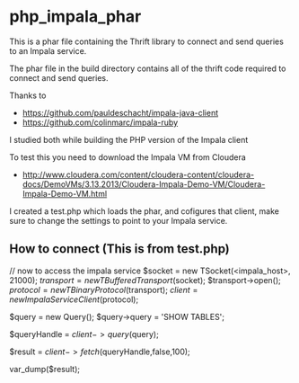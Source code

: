php_impala_phar
===============
This is a phar file containing the Thrift library to connect and send queries to an Impala service.

The phar file in the build directory contains all of the thrift code required to connect and send queries.

Thanks to
- https://github.com/pauldeschacht/impala-java-client
- https://github.com/colinmarc/impala-ruby

I studied both while building the PHP version of the Impala client

To test this you need to download the Impala VM from Cloudera
- http://www.cloudera.com/content/cloudera-content/cloudera-docs/DemoVMs/3.13.2013/Cloudera-Impala-Demo-VM/Cloudera-Impala-Demo-VM.html

I created a test.php which loads the phar, and cofigures that client, make sure to change the settings to point to your Impala service.

How to connect (This is from test.php)
--------------
// now to access the impala service
$socket = new TSocket(<impala_host>, 21000);
$transport = new TBufferedTransport($socket);
$transport->open();
$protocol = new TBinaryProtocol($transport);
$client = new ImpalaServiceClient($protocol);

$query = new Query();
$query->query = 'SHOW TABLES';

$queryHandle = $client->query($query);

$result = $client->fetch($queryHandle,false,100);

var_dump($result);